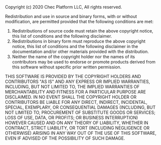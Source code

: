 Copyright (c) 2020 Chec Platform LLC, All rights reserved.

Redistribution and use in source and binary forms, with or without modification, are permitted provided that the
following conditions are met:

1) Redistributions of source code must retain the above copyright notice, this list of conditions and the
   following disclaimer.
2) Redistributions in binary form must reproduce the above copyright notice, this list of conditions and the
   following disclaimer in the documentation and/or other materials provided with the distribution.
3) Neither the name of the copyright holder nor the names of its contributors may be used to endorse or promote
   products derived from this software without specific prior written permission.

THIS SOFTWARE IS PROVIDED BY THE COPYRIGHT HOLDERS AND CONTRIBUTORS "AS IS" AND ANY EXPRESS OR IMPLIED WARRANTIES,
INCLUDING, BUT NOT LIMITED TO, THE IMPLIED WARRANTIES OF MERCHANTABILITY AND FITNESS FOR A PARTICULAR PURPOSE ARE
DISCLAIMED. IN NO EVENT SHALL THE COPYRIGHT HOLDER OR CONTRIBUTORS BE LIABLE FOR ANY DIRECT, INDIRECT, INCIDENTAL,
SPECIAL, EXEMPLARY, OR CONSEQUENTIAL DAMAGES (INCLUDING, BUT NOT LIMITED TO, PROCUREMENT OF SUBSTITUTE GOODS OR
SERVICES; LOSS OF USE, DATA, OR PROFITS; OR BUSINESS INTERRUPTION) HOWEVER CAUSED AND ON ANY THEORY OF LIABILITY,
WHETHER IN CONTRACT, STRICT LIABILITY, OR TORT (INCLUDING NEGLIGENCE OR OTHERWISE) ARISING IN ANY WAY OUT OF THE
USE OF THIS SOFTWARE, EVEN IF ADVISED OF THE POSSIBILITY OF SUCH DAMAGE.
